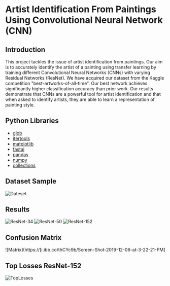 # Artist Identification From Paintings Using Convolutional Neural Network (CNN)

## Introduction

This project tackles the issue of artist identification from paintings. Our aim is to accurately identify the artist of a painting using transfer learning by training different Convolutional Neural Networks (CNNs) with varying Residual Networks (ResNet). We have acquired our dataset from the Kaggle competition "best-artworks-of-all-time". Our best network achieves significantly higher classification accuracy than prior work. Our results demonstrate that CNNs are a powerful tool for artist identification and that when asked to identify artists, they are able to learn a representation of painting style.


## Python Libraries

* [glob](https://docs.python.org/3/library/glob.html)
* [itertools](https://docs.python.org/3/library/itertools.html) 
* [matplotlib](https://docs.python.org/3/library/matplotlib.html) 
* [fastai](https://docs.python.org/3/library/fastai.html) 
* [pandas](https://docs.python.org/3/library/pandas.html) 
* [numpy](https://docs.python.org/3/library/numpy.html) 
* [collections](https://docs.python.org/3/library/collections.html) 

## Dataset Sample

![Dateset](https://github.com/cmagliano/Proj/edit/main/LabelArtPicies/data/Monet_1.png)
## Results 

![ResNet-34](https://i.ibb.co/jWCP9wW/Screen-Shot-2019-12-06-at-3-21-55-PM.png)
![ResNet-50](https://i.ibb.co/2FW0k3Z/Screen-Shot-2019-12-06-at-3-22-02-PM.png)
![ResNet-152](https://i.ibb.co/jgn8m9V/Screen-Shot-2019-12-06-at-3-22-08-PM.png)

## Confusion Matrix

![Matrix](https://[i.ibb.co/thCYc9b/Screen-Shot-2019-12-06-at-3-22-21-PM]

## Top Losses ResNet-152

![TopLosses](https://i.ibb.co/d5DgMBk/Top-losses-Res-Net152.png)



